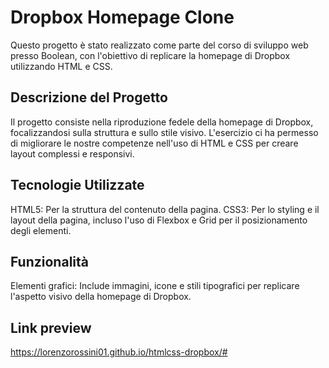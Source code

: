# Dropbox Homepage Clone
Questo progetto è stato realizzato come parte del corso di sviluppo web presso Boolean, con l'obiettivo di replicare la homepage di Dropbox utilizzando HTML e CSS.

## Descrizione del Progetto
Il progetto consiste nella riproduzione fedele della homepage di Dropbox, focalizzandosi sulla struttura e sullo stile visivo. L'esercizio ci ha permesso di migliorare le nostre competenze nell'uso di HTML e CSS per creare layout complessi e responsivi.

## Tecnologie Utilizzate
HTML5: Per la struttura del contenuto della pagina.
CSS3: Per lo styling e il layout della pagina, incluso l'uso di Flexbox e Grid per il posizionamento degli elementi.

## Funzionalità
Elementi grafici: Include immagini, icone e stili tipografici per replicare l'aspetto visivo della homepage di Dropbox.

## Link preview 
https://lorenzorossini01.github.io/htmlcss-dropbox/#
